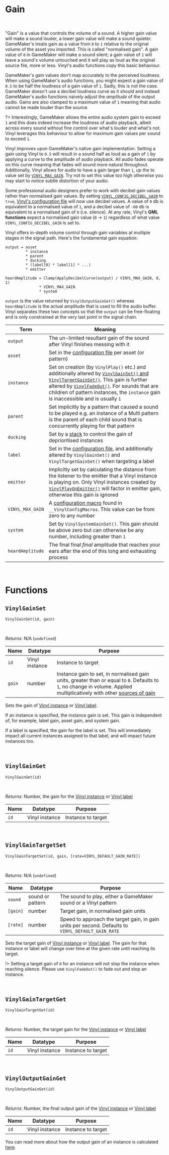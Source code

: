 # Gain

&nbsp;

"Gain" is a value that controls the volume of a sound. A higher gain value will make a sound louder, a lower gain value will make a sound quieter. GameMaker's treats gain as a value from `0` to `1` relative to the original volume of the asset you imported. This is called "normalised gain". A gain value of `0` in GameMaker will make a sound silent; a gain value of `1` will leave a sound's volume untouched and it will play as loud as the original source file, more or less. Vinyl's audio functions copy this basic behaviour.

GameMaker's gain values don't map accurately to the perceived loudness. When using GameMaker's audio functions, you might expect a gain value of `0.5` to be half the loudness of a gain value of `1`. Sadly, this is not the case. GameMaker doesn't use a decibel loudness curve as it should and instead GameMaker's audio functions naively adjust the *amplitude* of the output audio. Gains are also clamped to a maximum value of `1` meaning that audio cannot be made louder than the source.

?> Interestingly, GameMaker allows the entire audio system gain to exceed `1` and this does indeed increase the loudness of audio playback, albeit across every sound without fine control over what's louder and what's not. Vinyl leverages this behaviour to allow for maximum gain values per sound to exceed `1`.

Vinyl improves upon GameMaker's native gain implementation. Setting a gain using Vinyl to `0.5` will result in a sound half as loud as a gain of `1` by applying a curve to the amplitude of audio playback. All audio fades operate on this curve meaning that fades will sound more natural throughout. Additionally, Vinyl allows for audio to have a gain larger than `1`, up the to value set by [`VINYL_MAX_GAIN`](Config-Macros). Try not to set this value too high otherwise you may start to notice subtle distortion of your audio.

Some professional audio designers prefer to work with decibel gain values rather than normalised gain values. By setting [`VINYL_CONFIG_DECIBEL_GAIN`](Config-Macros) to `true`, [Vinyl's configuration file](Configuration) will now use decibel values. A value of `0` db is equivalent to a normalised value of `1`, and a decibel value of `-60` db is equivalent to a normalised gain of `0` (i.e. silence). At any rate, Vinyl's **GML functions** expect a normalised gain value (`0` -> `1`) regardless of what value `VINYL_CONFIG_DECIBEL_GAIN` is set to.

Vinyl offers in-depth volume control through gain variables at multiple stages in the signal path. Here's the fundamental gain equation:

```
output = asset
         * instance
         * parent
         * ducking
         * (label[0] * label[1] * ...)
         * emitter

heardAmplitude = Clamp(ApplyDecibelCurve(output) / VINYL_MAX_GAIN, 0, 1)
               * VINYL_MAX_GAIN
               * system
```

`output` is the value returned by `VinylOutputGainGet()` whereas `heardAmplitude` is the actual amplitude that is used to fill the audio buffer. Vinyl separates these two concepts so that the `output` can be free-floating and is only constrained at the very last point in the signal chain.

|Term            |Meaning                                                                                                                                                                                                                                                                                       |
|----------------|----------------------------------------------------------------------------------------------------------------------------------------------------------------------------------------------------------------------------------------------------------------------------------------------|
|`output`        |The un-limited resultant gain of the sound after Vinyl finishes messing with it                                                                                                                                                                                                               |
|`asset`         |Set in the [configuration file](Configuration) per asset (or pattern)                                                                                                                                                                                                                         |
|`instance`      |Set on creation (by `VinylPlay()` etc.) and additionally altered by [`VinylGainSet()` and `VinylTargetGainSet()`](Gain). This gain is further altered by [`VinylFadeOut()`](Basics). For sounds that are children of pattern instances, the `instance` gain is inaccessible and is usually `1`|
|`parent`        |Set implicitly by a pattern that caused a sound to be played e.g. an instance of a Multi pattern is the parent of each child sound that is concurrently playing for that pattern                                                                                                              |
|`ducking`       |Set by a [stack](Terminology) to control the gain of deprioritised instances                                                                                                                                                                                                                  |
|`label`         |Set in the [configuration file](Configuration), and additionally altered by `VinylGainSet()` and `VinylTargetGainSet()` when targeting a label                                                                                                                                                |
|`emitter`       |Implicitly set by calculating the distance from the listener to the emitter that a Vinyl instance is playing on. Only Vinyl instances created by [`VinylPlayOnEmitter()`](Positional) will factor in emitter gain, otherwise this gain is ignored                                             |
|`VINYL_MAX_GAIN`|A [configuration macro](Config-Macros) found in `__VinylConfigMacros`. This value can be from zero to any number                                                                                                                                                                              |
|`system`        |Set by `VinylSystemGainSet()`. This gain should be above zero but can otherwise be any number, including greater than `1`                                                                                                                                                                     |
|`heardAmplitude`|The final final *final* amplitude that reaches your ears after the end of this long and exhausting process                                                                                                                                                                                    |

&nbsp;

# Functions

## `VinylGainSet`

`VinylGainSet(id, gain)`

&nbsp;

*Returns:* N/A (`undefined`)

|Name  |Datatype      |Purpose                                                                                                                                                                                  |
|------|--------------|-----------------------------------------------------------------------------------------------------------------------------------------------------------------------------------------|
|`id`  |Vinyl instance|Instance to target                                                                                                                                                                       |
|`gain`|number        |Instance gain to set, in normalised gain units, greater than or equal to `0`. Defaults to `1`, no change in volume. Applied multiplicatively with other [sources of gain](Gain-Structure)|

Sets the gain of [Vinyl instance](Terminology) or [Vinyl label](Terminology).

If an instance is specified, the instance gain is set. This gain is independent of, for example, label gain, asset gain, and system gain.

If a label is specified, the gain for the label is set. This will immediately impact all current instances assigned to that label, and will impact future instances too.

&nbsp;

## `VinylGainGet`

`VinylGainGet(id)`

&nbsp;

*Returns:* Number, the gain for the [Vinyl instance](Terminology) or [Vinyl label](Terminology)

|Name|Datatype      |Purpose           |
|----|--------------|------------------|
|`id`|Vinyl instance|Instance to target|

&nbsp;

## `VinylGainTargetSet`

`VinylGainTargetSet(id, gain, [rate=VINYL_DEFAULT_GAIN_RATE])`

&nbsp;

*Returns:* N/A (`undefined`)

|Name    |Datatype        |Purpose                                                                                           |
|--------|----------------|--------------------------------------------------------------------------------------------------|
|`sound` |sound or pattern|The sound to play, either a GameMaker sound or a Vinyl pattern                                    |
|`[gain]`|number          |Target gain, in normalised gain units                                                             |
|`[rate]`|number          |Speed to approach the target gain, in gain units per second. Defaults to `VINYL_DEFAULT_GAIN_RATE`|

Sets the target gain of [Vinyl instance](Terminology) or [Vinyl label](Terminology). The gain for that instance or label will change over time at the given rate until reaching its target.

!> Setting a target gain of `0` for an instance will not stop the instance when reaching silence. Please use `VinylFadeOut()` to fade out and stop an instance.

&nbsp;

## `VinylGainTargetGet`

`VinylGainTargetGet(id)`

&nbsp;

*Returns:* Number, the target gain for the [Vinyl instance](Terminology) or [Vinyl label](Terminology)

|Name|Datatype      |Purpose           |
|----|--------------|------------------|
|`id`|Vinyl instance|Instance to target|

&nbsp;

## `VinylOutputGainGet`

`VinylOutputGainGet(id)`

&nbsp;

*Returns:* Number, the final output gain of the [Vinyl instance](Terminology) or [Vinyl label](Terminology)

|Name|Datatype      |Purpose           |
|----|--------------|------------------|
|`id`|Vinyl instance|Instance to target|

You can read more about how the output gain of an instance is calculated [here](Gain-Structure).